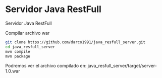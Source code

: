 # Servidor Java RestFull
Servidor Java RestFull

Compilar archivo war
```bash
git clone https://github.com/darco1991/java_resfull_server.git
cd java_resfull_server
mvn compile
mvn package
```
Podremos ver el archivo compilado en:
java_resfull_server/target/server-1.0.war
